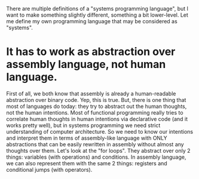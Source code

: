There are multiple definitions of a "systems programming language", but I want to make something slightly different, something a bit lower-level.
Let me define my own programming language that may be considered as "systems".

# It has to work as abstraction over assembly language, not human language.
First of all, we both know that assembly is already a human-readable abstraction over binary code. Yep, this is true.
But, there is one thing that most of languages do today: they try to abstract out the human thoughts, not the human intentions.
Most of functional programming really tries to correlate human thoughts in human intentions via declarative code (and it works pretty well), but in systems programming we need strict understanding of computer architecture.
So we need to know our intentions and interpret them in terms of assembly-like language with ONLY abstractions that can be easily rewritten in assembly without almost any thoughts over them.
Let's look at the "for loops". They abstract over only 2 things: variables (with operations) and conditions. In assembly language, we can also represent them with the same 2 things: registers and conditional jumps (with operators).

